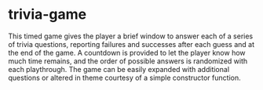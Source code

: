 # trivia-game

This timed game gives the player a brief window to answer each of a series of trivia questions, reporting failures and successes after each guess and at the end of the game. A countdown is provided to let the player know how much time remains, and the order of possible answers is randomized with each playthrough. The game can be easily expanded with additional questions or altered in theme courtesy of a simple constructor function.
